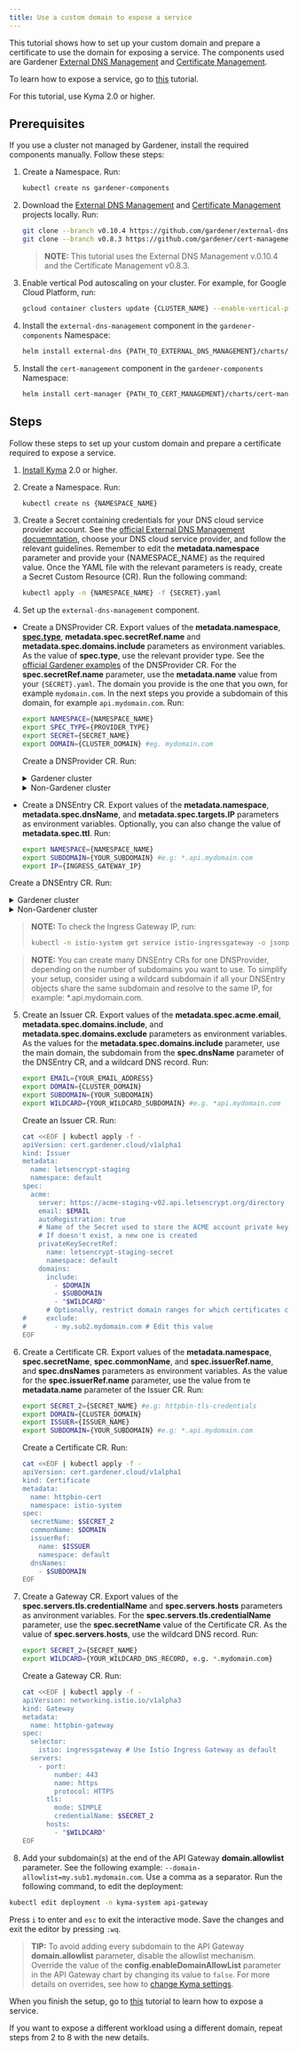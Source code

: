 ```yaml
---
title: Use a custom domain to expose a service
---
```


This tutorial shows how to set up your custom domain and prepare a certificate to use the domain for exposing a service. The components used are Gardener [External DNS Management](https://gardener.cloud/docs/concepts/networking/dns-managment/#external-dns-management) and [Certificate Management](https://gardener.cloud/docs/concepts/networking/cert-managment/).

To learn how to expose a service, go to [this](./apix-01-expose-service-apigateway.md) tutorial.

For this tutorial, use Kyma 2.0 or higher.

## Prerequisites

If you use a cluster not managed by Gardener, install the required components manually. Follow these steps:

1. Create a Namespace. Run:

   ```bash
   kubectl create ns gardener-components
   ```

2. Download the [External DNS Management](https://github.com/gardener/external-dns-management) and [Certificate Management](https://github.com/gardener/cert-management) projects locally. Run:

   ```bash
   git clone --branch v0.10.4 https://github.com/gardener/external-dns-management.git
   git clone --branch v0.8.3 https://github.com/gardener/cert-management.git
   ```

   > **NOTE:** This tutorial uses the External DNS Management v.0.10.4 and the Certificate Management v0.8.3.

3. Enable vertical Pod autoscaling on your cluster. For example, for Google Cloud Platform, run:

   ```bash
   gcloud container clusters update {CLUSTER_NAME} --enable-vertical-pod-autoscaling --zone="{CLUSTER_ZONE}" --project="{PROJECT_NAME}"
   ```

4. Install the `external-dns-management` component in the `gardener-components` Namespace:

   ```bash
   helm install external-dns {PATH_TO_EXTERNAL_DNS_MANAGEMENT}/charts/external-dns-management --namespace=gardener-components --set configuration.identifier=external-dns-identifier
   ```

5. Install the `cert-management` component in the `gardener-components` Namespace:

   ```bash
   helm install cert-manager {PATH_TO_CERT_MANAGEMENT}/charts/cert-management --namespace=gardener-components --set configuration.identifier=cert-manager-identifier
   ```

## Steps

Follow these steps to set up your custom domain and prepare a certificate required to expose a service.

1. [Install Kyma](../../04-operation-guides/operations/01-install-kyma.md) 2.0 or higher.

2. Create a Namespace. Run:

   ```bash
   kubectl create ns {NAMESPACE_NAME}
   ```

3. Create a Secret containing credentials for your DNS cloud service provider account. See the [official External DNS Management docuemntation](https://github.com/gardener/external-dns-management/blob/master/README.md#external-dns-management), choose your DNS cloud service provider, and follow the relevant guidelines. Remember to edit the **metadata.namespace** parameter and provide your {NAMESPACE_NAME} as the required value.  Once the YAML file with the relevant parameters is ready, create a Secret Custom Resource (CR). Run the following command:

   ```bash
   kubectl apply -n {NAMESPACE_NAME} -f {SECRET}.yaml
   ```

4. Set up the `external-dns-management` component.

- Create a DNSProvider CR. Export values of the **metadata.namespace**, [**spec.type**](https://github.com/gardener/external-dns-management#using-the-dns-controller-manager), **metadata.spec.secretRef.name** and **metadata.spec.domains.include** parameters as environment variables. As the value of **spec.type**, use the relevant provider type. See the [official Gardener examples](https://github.com/gardener/external-dns-management/tree/master/examples) of the DNSProvider CR. For the **spec.secretRef.name** parameter, use the **metadata.name** value from your `{SECRET}.yaml`. The domain you provide is the one that you own, for example `mydomain.com`. In the next steps you provide a subdomain of this domain, for example `api.mydomain.com`. Run:

  ```bash
  export NAMESPACE={NAMESPACE_NAME}
  export SPEC_TYPE={PROVIDER_TYPE}
  export SECRET={SECRET_NAME}
  export DOMAIN={CLUSTER_DOMAIN} #eg. mydomain.com
  ```
  
  Create a DNSProvider CR. Run:

  <div tabs>
  <details>
  <summary>
  Gardener cluster
  </summary>

  ```bash
  cat <<EOF | kubectl apply -f -
  apiVersion: dns.gardener.cloud/v1alpha1
  kind: DNSProvider
  metadata:
    name: dns-provider
    namespace: $NAMESPACE
    annotations:
      dns.gardener.cloud/class: garden
  spec:
    type: $SPEC_TYPE
    secretRef:
      name: $SECRET
    domains:
      include:
        - $DOMAIN
  EOF
  ```

  </details>
  <details>
  <summary>
  Non-Gardener cluster
  </summary>

  ```bash
  cat <<EOF | kubectl apply -f -
  apiVersion: dns.gardener.cloud/v1alpha1
  kind: DNSProvider
  metadata:
    name: dns-provider
    namespace: $NAMESPACE
  spec:
    type: $SPEC_TYPE
    secretRef:
      name: $SECRET
    domains:
      include:
        - $DOMAIN
  EOF
  ```

  </details>
  </div>

- Create a DNSEntry CR. Export values of the **metadata.namespace**, **metadata.spec.dnsName**, and **metadata.spec.targets.IP** parameters as environment variables. Optionally, you can also change the value of **metadata.spec.ttl**. Run:

  ```bash
  export NAMESPACE={NAMESPACE_NAME}
  export SUBDOMAIN={YOUR_SUBDOMAIN} #e.g: *.api.mydomain.com
  export IP={INGRESS_GATEWAY_IP}
  ```

 Create a DNSEntry CR. Run:

  <div tabs>
  <details>
  <summary>
  Gardener cluster
  </summary>

  ```bash
  cat <<EOF | kubectl apply -f -
  apiVersion: dns.gardener.cloud/v1alpha1
  kind: DNSEntry
  metadata:
    name: dns-entry
    namespace: $NAMESPACE
    annotations:
      dns.gardener.cloud/class: garden
  spec:
    dnsName: "$SUBDOMAIN"
    ttl: 600
    targets:
      - $IP
  EOF
  ```

  </details>
  <details>
  <summary>
  Non-Gardener cluster
  </summary>

  ```bash
  cat <<EOF | kubectl apply -f -
  apiVersion: dns.gardener.cloud/v1alpha1
  kind: DNSEntry
  metadata:
    name: dns-entry
    namespace: $NAMESPACE
  spec:
    dnsName: "$SUBDOMAIN"
    ttl: 600
    targets:
      - $IP
  EOF
  ```

  </details>
  </div>

  >**NOTE:** To check the Ingress Gateway IP, run:
  >```bash
  >kubectl -n istio-system get service istio-ingressgateway -o jsonpath='{.status.loadBalancer.ingress[0].ip}'
  >```

  >**NOTE:** You can create many DNSEntry CRs for one DNSProvider, depending on the number of subdomains you want to use. To simplify your setup, consider using a wildcard subdomain if all your DNSEntry objects share the same subdomain and resolve to the same IP, for example: *.api.mydomain.com.

5. Create an Issuer CR. Export values of the **metadata.spec.acme.email**, **metadata.spec.domains.include**, and **metadata.spec.domains.exclude** parameters as environment variables. As the values for the **metadata.spec.domains.include** parameter, use the main domain, the subdomain from the **spec.dnsName** parameter of the DNSEntry CR, and a wildcard DNS record. Run:

   ```bash
   export EMAIL={YOUR_EMAIL_ADDRESS}
   export DOMAIN={CLUSTER_DOMAIN}
   export SUBDOMAIN={YOUR_SUBDOMAIN}
   export WILDCARD={YOUR_WILDCARD_SUBDOMAIN} #e.g. *api.mydomain.com
   ```

   Create an Issuer CR. Run:

   ```bash
   cat <<EOF | kubectl apply -f -
   apiVersion: cert.gardener.cloud/v1alpha1
   kind: Issuer
   metadata:
     name: letsencrypt-staging
     namespace: default
   spec:
     acme:
       server: https://acme-staging-v02.api.letsencrypt.org/directory
       email: $EMAIL
       autoRegistration: true
       # Name of the Secret used to store the ACME account private key
       # If doesn't exist, a new one is created
       privateKeySecretRef:
         name: letsencrypt-staging-secret
         namespace: default
       domains:
         include:
           - $DOMAIN
           - $SUBDOMAIN
           - "$WILDCARD"
         # Optionally, restrict domain ranges for which certificates can be requested
   #     exclude:
   #       - my.sub2.mydomain.com # Edit this value
   EOF
   ```

6. Create a Certificate CR. Export values of the **metadata.namespace**, **spec.secretName**, **spec.commonName**, and **spec.issuerRef.name**, and **spec.dnsNames** parameters as environment variables. As the value for the **spec.issuerRef.name** parameter, use the value from te **metadata.name** parameter of the Issuer CR. Run:

   ```bash
   export SECRET_2={SECRET_NAME} #e.g: httpbin-tls-credentials
   export DOMAIN={CLUSTER_DOMAIN}
   export ISSUER={ISSUER_NAME}
   export SUBDOMAIN={YOUR_SUBDOMAIN} #e.g: *.api.mydomain.com
   ```

   Create a Certificate CR. Run:

   ```bash
   cat <<EOF | kubectl apply -f -
   apiVersion: cert.gardener.cloud/v1alpha1
   kind: Certificate
   metadata:
     name: httpbin-cert
     namespace: istio-system
   spec:  
     secretName: $SECRET_2
     commonName: $DOMAIN
     issuerRef:
       name: $ISSUER
       namespace: default
     dnsNames:
       - $SUBDOMAIN
   EOF
   ```

7. Create a Gateway CR. Export values of the **spec.servers.tls.credentialName** and **spec.servers.hosts** parameters as anvironment variables. For the **spec.servers.tls.credentialName** parameter, use the **spec.secretName** value of the Certificate CR. As the value of **spec.servers.hosts**, use the wildcard DNS record. Run:

   ```bash
   export SECRET_2={SECRET_NAME}
   export WILDCARD={YOUR_WILDCARD_DNS_RECORD, e.g. *.mydomain.com}
   ```

   Create a Gateway CR. Run:

   ```bash
   cat <<EOF | kubectl apply -f -
   apiVersion: networking.istio.io/v1alpha3
   kind: Gateway
   metadata:
     name: httpbin-gateway
   spec:
     selector:
       istio: ingressgateway # Use Istio Ingress Gateway as default
     servers:
       - port:
           number: 443
           name: https
           protocol: HTTPS
         tls:
           mode: SIMPLE
           credentialName: $SECRET_2
         hosts:
           - "$WILDCARD"
   EOF
   ```

8. Add your subdomain(s) at the end of the API Gateway **domain.allowlist** parameter. See the following example: `--domain-allowlist=my.sub1.mydomain.com`. Use a comma as a separator. Run the following command, to edit the deployment:

  ```bash
  kubectl edit deployment -n kyma-system api-gateway
  ```

   Press `i` to enter and `esc` to exit the interactive mode. Save the changes and exit the editor by pressing `:wq`.

   >**TIP:** To avoid adding every subdomain to the API Gateway **domain.allowlist** parameter, disable the allowlist mechanism. Override the value of the **config.enableDomainAllowList** parameter in the API Gateway chart by changing its value to `false`. For more details on overrides, see how to [change Kyma settings](../../04-operation-guides/operations/03-change-kyma-config-values.md).

When you finish the setup, go to [this](./apix-01-expose-service-apigateway.md) tutorial to learn how to expose a service.

If you want to expose a different workload using a different domain, repeat steps from 2 to 8 with the new details.

